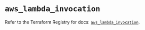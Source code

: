 # `aws_lambda_invocation`

Refer to the Terraform Registry for docs: [`aws_lambda_invocation`](https://registry.terraform.io/providers/hashicorp/aws/6.7.0/docs/resources/lambda_invocation).
